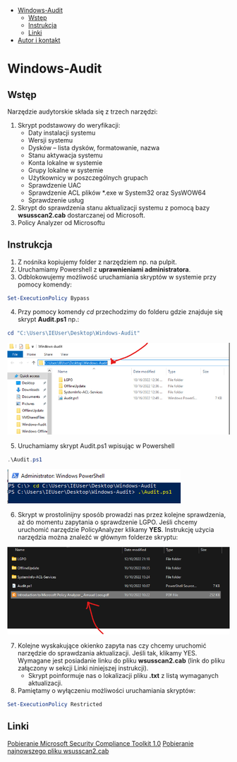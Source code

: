 - [Windows-Audit](#windows-audit)
	- [Wstęp](#wstęp)
	- [Instrukcja](#instrukcja)
	- [Linki](#linki)
- [Autor i kontakt](#autor-i-kontakt)


# Windows-Audit

## Wstęp
Narzędzie audytorskie składa się z trzech narzędzi:
1) Skrypt podstawowy do weryfikacji:
	- Daty instalacji systemu
	- Wersji systemu
	- Dysków – lista dysków, formatowanie, nazwa
	- Stanu aktywacja systemu
	- Konta lokalne w systemie
	- Grupy lokalne w systemie 
	- Użytkownicy w poszczególnych grupach
	- Sprawdzenie UAC
	- Sprawdzenie ACL plików *.exe w System32 oraz SysWOW64
	- Sprawdzenie usług
2) Skrypt do sprawdzenia stanu aktualizacji systemu z pomocą bazy **wsusscan2.cab** dostarczanej od Microsoft.
3) Policy Analyzer od Microsoftu

## Instrukcja
1. Z nośnika kopiujemy folder z narzędziem np. na pulpit.
2. Uruchamiamy Powershell z **uprawnieniami administratora**.
3. Odblokowujemy możliwość uruchamiania skryptów w systemie przy pomocy komendy:
```powershell
Set-ExecutionPolicy Bypass
```
4. Przy pomocy komendy *cd* przechodzimy do folderu gdzie znajduje się skrypt **Audit.ps1** np.:

```powershell
cd "C:\Users\IEUser\Desktop\Windows-Audit"
```

![](https://raw.githubusercontent.com/catpersec/WindowsAdmin/main/MardownResources/Pasted%20image%2020221016224807.png)

5. Uruchamiamy skrypt Audit.ps1 wpisując w Powershell

```powershell
.\Audit.ps1
```

![](https://raw.githubusercontent.com/catpersec/WindowsAdmin/main/MardownResources/Pasted%20image%2020221016101714.png)

6. Skrypt w prostolinijny sposób prowadzi nas przez kolejne sprawdzenia, aż do momentu zapytania o sprawdzenie LGPO. Jeśli chcemy uruchomić narzędzie PolicyAnalyzer klikamy **YES**. Instrukcję użycia narzędzia można znaleźć w głównym folderze skryptu:

![](https://raw.githubusercontent.com/catpersec/WindowsAdmin/main/MardownResources/Pasted%20image%2020221016102426.png)

7. Kolejne wyskakujące okienko zapyta nas czy chcemy uruchomić narzędzie do sprawdzania aktualizacji. Jeśli tak, klikamy YES. Wymagane jest posiadanie linku do pliku **wsusscan2.cab** (link do pliku załączony w sekcji Linki niniejszej instrukcji).
	- Skrypt poinformuje nas o lokalizacji pliku **.txt** z listą wymaganych aktualizacji.
8. Pamiętamy o wyłączeniu możliwości uruchamiania skryptów:
```powershell
Set-ExecutionPolicy Restricted
```

## Linki
[Pobieranie Microsoft Security Compliance Toolkit 1.0](https://www.microsoft.com/en-us/download/details.aspx?id=55319)
[Pobieranie najnowszego pliku wsusscan2.cab](http://go.microsoft.com/fwlink/?linkid=74689)